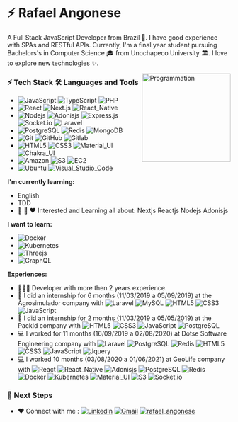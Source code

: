 # ⚡ Rafael Angonese

A Full Stack JavaScript Developer from Brazil 🚀.
I have good experience with SPAs and RESTful APIs.
Currently, I'm a final year student pursuing Bachelors's in Computer Science 🎓 from Unochapeco University 🏛.
I love to explore new technologies ✨.

<img align="right" src="https://i.giphy.com/media/LmNwrBhejkK9EFP504/200w.webp" alt="Programmation" width="200" />

### ⚡ Tech Stack 🛠️ Languages and Tools

- ![JavaScript](https://img.shields.io/badge/-JavaScript-black?&logo=JavaScript)
  ![TypeScript](https://img.shields.io/badge/-TypeScript-black?&logo=TypeScript)
  ![PHP](https://img.shields.io/badge/-PHP-black?&logo=PHP)
- ![React](https://img.shields.io/badge/-React-black?&logo=React)
  ![Next.js](https://img.shields.io/badge/-Next-black?&logo=Next.js)
  ![React_Native](https://img.shields.io/badge/-React_Native-black?&logo=React)
- ![Nodejs](https://img.shields.io/badge/-Nodejs-black?&logo=Node.js)
  ![Adonisjs](https://img.shields.io/badge/-Adonisjs-black?&logo=Adonisjs)
  ![Express.js](https://img.shields.io/badge/-Express-black?&logo=Express)
  ![Socket.io](https://img.shields.io/badge/-Socket-black?&logo=socket.io)
  ![Laravel](https://img.shields.io/badge/-Laravel-black?&logo=Laravel)
- ![PostgreSQL](https://img.shields.io/badge/-PostgreSQL-black?&logo=Postgresql&logoColor=blue)
  ![Redis](https://img.shields.io/badge/-Redis-black?&logo=Redis)
  ![MongoDB](https://img.shields.io/badge/-MongoDB-black?&logo=Mongodb)
- ![Git](https://img.shields.io/badge/-Git-black?&logo=Git)
  ![GitHub](https://img.shields.io/badge/-GitHub-black?&logo=GitHub)
  ![Gitlab](https://img.shields.io/badge/-Gitlab-black?&logo=GitLab)
- ![HTML5](https://img.shields.io/badge/-HTML5-black?&logo=Html5)
  ![CSS3](https://img.shields.io/badge/-CSS3-black?&logo=Css3&logoColor=blue)
  ![Material_UI](https://img.shields.io/badge/-Material_UI-black?&logo=Material-ui&logoColor=blue)
  ![Chakra_UI](https://img.shields.io/badge/-Chakra_UI-black?&logo=Chakra-ui)
- ![Amazon](https://img.shields.io/badge/-Amazon-black?&logo=Amazon)
  ![S3](https://img.shields.io/badge/-S3-black?&logo=Amazon-s3)
  ![EC2](https://img.shields.io/badge/-EC2-black?&logo=Amazon)
- <!-- ![Docker](https://img.shields.io/badge/-Docker-black?&logo=Docker) -->
  <!-- ![Kubernetes](https://img.shields.io/badge/-Kubernetes-black?&logo=Kubernetes) -->
  ![Ubuntu](https://img.shields.io/badge/-Ubuntu-black?&logo=Ubuntu)
  ![Visual_Studio_Code](https://img.shields.io/badge/-Visual_Studio_Code-black?&logo=Visual-Studio-Code)

**I'm currently learning:**
- English
- TDD
- 🌱 🚀 ❤️ Interested and Learning all about: Nextjs Reactjs Nodejs Adonisjs

**I want to learn:**
- ![Docker](https://img.shields.io/badge/-Docker-black?&logo=Docker)
- ![Kubernetes](https://img.shields.io/badge/-Kubernetes-black?&logo=Kubernetes)
- ![Threejs](https://img.shields.io/badge/-Threejs-black?&logo=Three.js)
- ![GraphQL](https://img.shields.io/badge/-GraphQL-black?&logo=Graphql&logoColor=e535ab)

**Experiences:**
- 👨🏻‍💻 Developer with more then 2 years experience.
- 🌱 I did an internship for 6 months (11/03/2019 a 05/09/2019) at the Agrosimulador company with
  ![Laravel](https://img.shields.io/badge/-Laravel-black?&logo=Laravel)
  ![MySQL](https://img.shields.io/badge/-MySQL-black?&logo=MySQL)
  ![HTML5](https://img.shields.io/badge/-HTML5-black?&logo=Html5)
  ![CSS3](https://img.shields.io/badge/-CSS3-black?&logo=Css3&logoColor=blue)
  ![JavaScript](https://img.shields.io/badge/-JavaScript-black?&logo=JavaScript)
- 🌱 I did an internship for 2 months (11/03/2019 a 05/05/2019) at the PackId company with
  ![HTML5](https://img.shields.io/badge/-HTML5-black?&logo=Html5)
  ![CSS3](https://img.shields.io/badge/-CSS3-black?&logo=Css3&logoColor=blue)
  ![JavaScript](https://img.shields.io/badge/-JavaScript-black?&logo=JavaScript)
  ![PostgreSQL](https://img.shields.io/badge/-PostgreSQL-black?&logo=Postgresql&logoColor=blue)
- 💻 I worked for 11 months (16/09/2019 a 02/08/2020) at Dotse Software Engineering company with
  ![Laravel](https://img.shields.io/badge/-Laravel-black?&logo=Laravel)
  ![PostgreSQL](https://img.shields.io/badge/-PostgreSQL-black?&logo=Postgresql&logoColor=blue)
  ![Redis](https://img.shields.io/badge/-Redis-black?&logo=Redis)
  ![HTML5](https://img.shields.io/badge/-HTML5-black?&logo=Html5)
  ![CSS3](https://img.shields.io/badge/-CSS3-black?&logo=Css3&logoColor=blue)
  ![JavaScript](https://img.shields.io/badge/-JavaScript-black?&logo=JavaScript)
  ![Jquery](https://img.shields.io/badge/-Jquery-black?&logo=Jquery)
- 💻 I worked 10 months (03/08/2020 a 01/06/2021) at GeoLife company with
  ![React](https://img.shields.io/badge/-React-black?&logo=React)
  ![React_Native](https://img.shields.io/badge/-React_Native-black?&logo=React)
  ![Adonisjs](https://img.shields.io/badge/-Adonisjs-black?&logo=Adonisjs)
  ![PostgreSQL](https://img.shields.io/badge/-PostgreSQL-black?&logo=Postgresql&logoColor=blue)
  ![Redis](https://img.shields.io/badge/-Redis-black?&logo=Redis)
  ![Docker](https://img.shields.io/badge/-Docker-black?&logo=Docker)
  ![Kubernetes](https://img.shields.io/badge/-Kubernetes-black?&logo=Kubernetes)
  ![Material_UI](https://img.shields.io/badge/-Material_UI-black?&logo=Material-ui&logoColor=blue)
  ![S3](https://img.shields.io/badge/-S3-black?&logo=Amazon-s3)
  ![Socket.io](https://img.shields.io/badge/-Socket-black?&logo=socket.io)

### 👣 Next Steps
- ❤️ Connect with me :
[![LinkedIn](https://img.shields.io/badge/-LinkedIn-blue?&logo=Linkedin&logoColor=white&link=https://www.linkedin.com/in/rafael-angonese-12373a191/)](https://www.linkedin.com/in/rafael-angonese-12373a191/)
[![Gmail](https://img.shields.io/badge/-rafael.angonese09@gmail.com-D14836?&logo=Gmail&logoColor=white)](mailto:rafael.angonese09@gmail.com)
[![rafael_angonese](https://img.shields.io/badge/-rafael__angonese-E4405F?&logo=Instagram&logoColor=white)](https://instagram.com/rafael_angonese)
